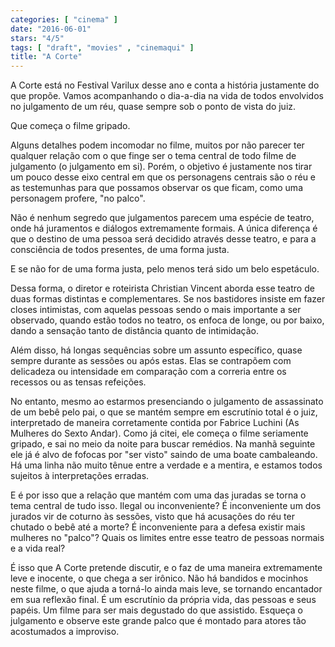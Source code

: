 ```yaml
---
categories: [ "cinema" ]
date: "2016-06-01"
stars: "4/5"
tags: [ "draft", "movies" , "cinemaqui" ]
title: "A Corte"
---
```

A Corte está no Festival Varilux desse ano e conta a história justamente
do que propõe. Vamos acompanhando o dia-a-dia na vida de todos envolvidos
no julgamento de um réu, quase sempre sob o ponto de vista do juiz.

Que começa o filme gripado.

Alguns detalhes podem incomodar no filme, muitos por não parecer ter
qualquer relação com o que finge ser o tema central de todo filme
de julgamento (o julgamento em si). Porém, o objetivo é justamente
nos tirar um pouco desse eixo central em que os personagens centrais
são o réu e as testemunhas para que possamos observar os que ficam,
como uma personagem profere, "no palco".

Não é nenhum segredo que julgamentos parecem uma espécie de teatro,
onde há juramentos e diálogos extremamente formais. A única diferença
é que o destino de uma pessoa será decidido através desse teatro,
e para a consciência de todos presentes, de uma forma justa.

E se não for de uma forma justa, pelo menos terá sido um belo
espetáculo.

Dessa forma, o diretor e roteirista Christian Vincent aborda esse teatro
de duas formas distintas e complementares. Se nos bastidores insiste em
fazer closes intimistas, com aquelas pessoas sendo o mais importante a
ser observado, quando estão todos no teatro, os enfoca de longe, ou por
baixo, dando a sensação tanto de distância quanto de intimidação.

Além disso, há longas sequências sobre um assunto específico,
quase sempre durante as sessões ou após estas. Elas se contrapõem
com delicadeza ou intensidade em comparação com a correria entre os
recessos ou as tensas refeições.

No entanto, mesmo ao estarmos presenciando o julgamento de assassinato
de um bebê pelo pai, o que se mantém sempre em escrutínio total é o
juiz, interpretado de maneira corretamente contida por Fabrice Luchini
(As Mulheres do Sexto Andar). Como já citei, ele começa o filme
seriamente gripado, e sai no meio da noite para buscar remédios. Na
manhã seguinte ele já é alvo de fofocas por "ser visto" saindo de
uma boate cambaleando. Há uma linha não muito tênue entre a verdade
e a mentira, e estamos todos sujeitos à interpretações erradas.

E é por isso que a relação que mantém com uma das juradas se torna
o tema central de tudo isso. Ilegal ou inconveniente? É inconveniente
um dos jurados vir de coturno às sessões, visto que há acusações
do réu ter chutado o bebê até a morte? É inconveniente para a defesa
existir mais mulheres no "palco"? Quais os limites entre esse teatro de
pessoas normais e a vida real?

É isso que A Corte pretende discutir, e o faz de uma maneira extremamente
leve e inocente, o que chega a ser irônico. Não há bandidos e mocinhos
neste filme, o que ajuda a torná-lo ainda mais leve, se tornando
encantador em sua reflexão final. É um escrutínio da própria vida,
das pessoas e seus papéis. Um filme para ser mais degustado do que
assistido. Esqueça o julgamento e observe este grande palco que é
montado para atores tão acostumados a improviso.
